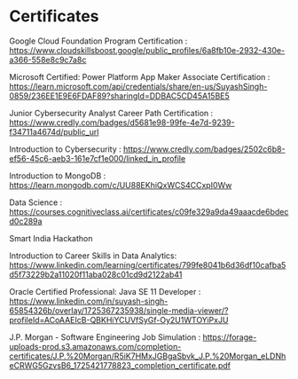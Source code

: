 # Certificates

Google Cloud Foundation Program Certification : https://www.cloudskillsboost.google/public_profiles/6a8fb10e-2932-430e-a366-558e8c9c7a8c

Microsoft Certified: Power Platform App Maker Associate Certification : https://learn.microsoft.com/api/credentials/share/en-us/SuyashSingh-0859/236EE1E9E6FDAF89?sharingId=DDBAC5CD45A15BE5

Junior Cybersecurity Analyst Career Path Certification : https://www.credly.com/badges/d5681e98-99fe-4e7d-9239-f34711a4674d/public_url

Introduction to Cybersecurity : https://www.credly.com/badges/2502c6b8-ef56-45c6-aeb3-161e7cf1e000/linked_in_profile

Introduction to MongoDB : https://learn.mongodb.com/c/UU88EKhiQxWCS4CCxpI0Ww

Data Science : https://courses.cognitiveclass.ai/certificates/c09fe329a9da49aaacde6bdecd0c289a

Smart India Hackathon 

Introduction to Career Skills in Data Analytics: https://www.linkedin.com/learning/certificates/799fe8041b6d36df10cafba5d5f73229b2a11020f11aba028c01cd9d2122ab41

Oracle Certified Professional: Java SE 11 Developer : https://www.linkedin.com/in/suyash-singh-65854326b/overlay/1725367235938/single-media-viewer/?profileId=ACoAAEIcB-QBKHiYCUVfSyGf-Oy2U1WTOYiPxJU

J.P. Morgan - Software Engineering Job Simulation : https://forage-uploads-prod.s3.amazonaws.com/completion-certificates/J.P.%20Morgan/R5iK7HMxJGBgaSbvk_J.P.%20Morgan_eLDNheCRWG5GzvsB6_1725421778823_completion_certificate.pdf

